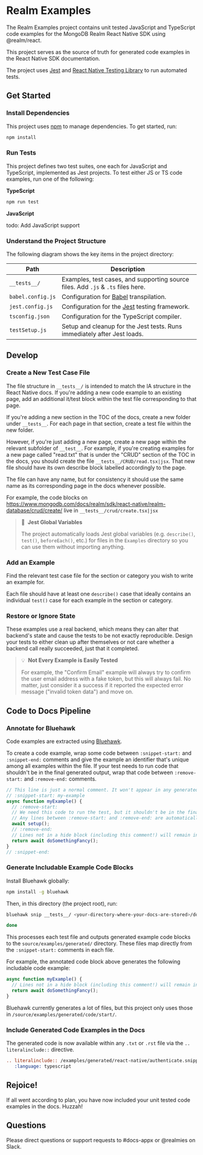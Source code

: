 # Realm Examples

The Realm Examples project contains unit tested JavaScript and TypeScript code examples for the
MongoDB Realm React Native SDK using @realm/react.

This project serves as the source of truth for generated code examples in
the React Native SDK documentation.

The project uses [Jest](https://jestjs.io/) and [React Native Testing Library](https://testing-library.com/docs/react-native-testing-library/intro/) to run automated tests.

## Get Started

### Install Dependencies

This project uses [npm](https://www.npmjs.com/) to manage dependencies. To get started, run:

```bash
npm install
```

### Run Tests

This project defines two test suites, one each for JavaScript and TypeScript, implemented as Jest
projects. To test either JS or TS code examples, run one of the following:

**TypeScript**

```bash
npm run test
```

**JavaScript**

todo: Add JavaScript support

### Understand the Project Structure

The following diagram shows the key items in the project directory:

| Path              | Description                                                                      |
| ----------------- | -------------------------------------------------------------------------------- |
| `__tests__/`      | Examples, test cases, and supporting source files. Add `.js` & `.ts` files here. |
| `babel.config.js` | Configuration for [Babel](https://babeljs.io/) transpilation.                    |
| `jest.config.js`  | Configuration for the [Jest](https://jestjs.io/) testing framework.              |
| `tsconfig.json`   | Configuration for the TypeScript compiler.                                       |
| `testSetup.js`    | Setup and cleanup for the Jest tests. Runs immediately after Jest loads.         |

## Develop

### Create a New Test Case File

The file structure in `__tests__/` is intended to match the IA structure in the
React Native docs. If you're adding a new code example to an existing page, add
an additional it/test block within the test file corresponding to that page.

If you're adding a new section in the TOC of the docs, create a
new folder under `__tests__`. For each page in that section, create a test file
within the new folder.

However, if you're just adding a new page, create a new page within the relevant
subfolder of `__test__`. For example, if you're creating examples for a new page
called "read.txt" that is under the "CRUD" section of the TOC in the docs, you
should create the file `__tests__/CRUD/read.tsx|jsx`. That new file should have
its own describe block labelled accordingly to the page.

The file can have any name, but for consistency it should use the same name as
its corresponding page in the docs whenever possible.

For example, the code blocks on
https://www.mongodb.com/docs/realm/sdk/react-native/realm-database/crud/create/
live in `__tests__/crud/create.tsx|jsx`

> 🧪&nbsp;&nbsp;**Jest Global Variables**
>
> The project automatically loads Jest global variables (e.g. `describe()`, `test()`,
> `beforeEach()`, etc.) for files in the `Examples` directory so you can use them without importing
> anything.

### Add an Example

Find the relevant test case file for the section or category you wish to write an example for.

Each file should have at least one `describe()` case that ideally contains an individual `test()`
case for each example in the section or category.

### Restore or Ignore State

These examples use a real backend, which means they can alter that backend's
state and cause the tests to be not exactly reproducible. Design your tests to
either clean up after themselves or not care whether a backend call really
succeeded, just that it completed.

> 💡&nbsp;&nbsp;**Not Every Example is Easily Tested**
>
> For example, the "Confirm Email" example will always try to confirm the
> user email address with a fake token, but this will always fail. No matter,
> just consider it a success if it reported the expected error message ("invalid
> token data") and move on.

## Code to Docs Pipeline

### Annotate for Bluehawk

Code examples are extracted using [Bluehawk](https://github.com/MongoCaleb/bluehawk).

To create a code example, wrap some code between `:snippet-start:` and `:snippet-end:`
comments and give the example an identifier that's unique among all examples within the file. If
your test needs to run code that shouldn't be in the final generated output, wrap that code between
`:remove-start:` and `:remove-end:` comments.

```js
// This line is just a normal comment. It won't appear in any generated code.
// :snippet-start: my-example
async function myExample() {
  // :remove-start:
  // We need this code to run the test, but it shouldn't be in the final code example.
  // Any lines between :remove-start: and :remove-end: are automatically removed from generated code.
  await setup();
  // :remove-end:
  // Lines not in a hide block (including this comment!) will remain in the generated code.
  return await doSomethingFancy();
}
// :snippet-end:
```

### Generate Includable Example Code Blocks

Install Bluehawk globally:

```bash
npm install -g bluehawk
```

Then, in this directory (the project root), run:

```bash
bluehawk snip __tests__/ <your-directory-where-your-docs-are-stored>/docs-realm/source/examples/generated/react-native/

done
```

This processes each test file and outputs generated example code blocks to the
`source/examples/generated/` directory. These files map directly from the `:snippet-start:`
comments in each file.

For example, the annotated code block above generates the following includable code example:

```js
async function myExample() {
  // Lines not in a hide block (including this comment!) will remain in the generated code.
  return await doSomethingFancy();
}
```

Bluehawk currently generates a lot of files, but this project only uses those in
`/source/examples/generated/code/start/`.

### Include Generated Code Examples in the Docs

The generated code is now available within any `.txt` or `.rst` file via the `.. literalinclude::`
directive.

```restructuredtext
.. literalinclude:: /examples/generated/react-native/authenticate.snippet.my-example.js
   :language: typescript
```

## Rejoice!

If all went according to plan, you have now included your unit tested code examples in the docs. Huzzah!

## Questions

Please direct questions or support requests to #docs-appx or @realmies on Slack.
